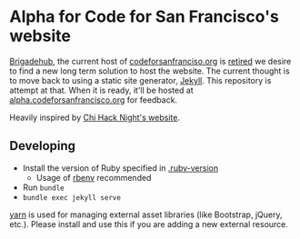 # Alpha for Code for San Francisco's website

[Brigadehub](https://github.com/brigadehub/brigadehub), the current host of
[codeforsanfranciso.org](http://codeforsanfrancisco.org) is [retired](https://brigadehub.github.io/) we desire to find
a new long term solution to host the website. The current thought is to move back to using a static site generator,
[Jekyll](https://jekyllrb.com/). This repository is attempt at that. When it is ready, it'll be hosted at
[alpha.codeforsanfrancisco.org](http://alpha.codeforsanfrancisco.org) for feedback.

Heavily inspired by [Chi Hack Night's website](https://chihacknight.org/).

## Developing

* Install the version of Ruby specified in [.ruby-version](.ruby-version)
  * Usage of [rbenv](https://github.com/rbenv/rbenv) recommended
* Run `bundle`
* `bundle exec jekyll serve`

[yarn](https://yarnpkg.com/lang/en/docs/install/) is used for managing external asset libraries (like Bootstrap, jQuery,
etc.). Please install and use this if you are adding a new external resource.
